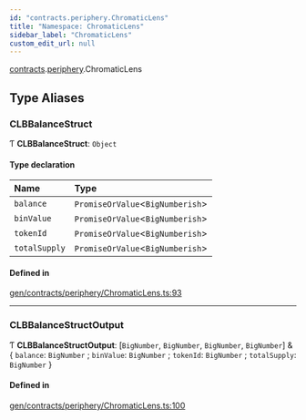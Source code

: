 ```yaml
---
id: "contracts.periphery.ChromaticLens"
title: "Namespace: ChromaticLens"
sidebar_label: "ChromaticLens"
custom_edit_url: null
---
```


[contracts](contracts.md).[periphery](contracts.periphery.md).ChromaticLens

## Type Aliases

### CLBBalanceStruct

Ƭ **CLBBalanceStruct**: `Object`

#### Type declaration

| Name | Type |
| :------ | :------ |
| `balance` | `PromiseOrValue`<`BigNumberish`\> |
| `binValue` | `PromiseOrValue`<`BigNumberish`\> |
| `tokenId` | `PromiseOrValue`<`BigNumberish`\> |
| `totalSupply` | `PromiseOrValue`<`BigNumberish`\> |

#### Defined in

[gen/contracts/periphery/ChromaticLens.ts:93](https://github.com/chromatic-protocol/sdk/blob/096ebb3/src/gen/contracts/periphery/ChromaticLens.ts#L93)

___

### CLBBalanceStructOutput

Ƭ **CLBBalanceStructOutput**: [`BigNumber`, `BigNumber`, `BigNumber`, `BigNumber`] & { `balance`: `BigNumber` ; `binValue`: `BigNumber` ; `tokenId`: `BigNumber` ; `totalSupply`: `BigNumber`  }

#### Defined in

[gen/contracts/periphery/ChromaticLens.ts:100](https://github.com/chromatic-protocol/sdk/blob/096ebb3/src/gen/contracts/periphery/ChromaticLens.ts#L100)
